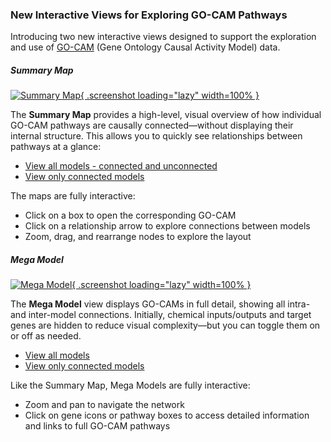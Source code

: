 ### New Interactive Views for Exploring GO-CAM Pathways
<!-- pombase_flags: frontpage -->
<!-- newsfeed_thumbnail: gocam-32px.png -->

Introducing two new interactive views designed to support the
exploration and use of [GO-CAM](/gocam/) (Gene Ontology Causal Activity Model)
data.

##### **Summary Map**

[![Summary Map](assets/newsfeed/gocam-summary-map-trim.png){ .screenshot loading="lazy" width=100% }](assets/newsfeed/gocam-summary-map.png)

The **Summary Map** provides a high-level, visual overview of how
individual GO-CAM pathways are causally connected—without displaying
their internal structure. This allows you to quickly see relationships
between pathways at a glance:

 - [View all models - connected and unconnected](/gocam/summary/all)
 - [View only connected models](/gocam/summary/connected)

The maps are fully interactive:

 - Click on a box to open the corresponding GO-CAM
 - Click on a relationship arrow to explore connections between models
 - Zoom, drag, and rearrange nodes to explore the layout

##### **Mega Model**

[![Mega Model](assets/newsfeed/gocam-mega-model-trim.png){ .screenshot loading="lazy" width=100% }](assets/newsfeed/gocam-mega-model.png)

The **Mega Model** view displays GO-CAMs in full detail, showing all
intra- and inter-model connections. Initially, chemical inputs/outputs
and target genes are hidden to reduce visual complexity—but you can
toggle them on or off as needed.

 - [View all models](/gocam/mega-model/all)
 - [View only connected models](/gocam/mega-model/connected)

Like the Summary Map, Mega Models are fully interactive:

 - Zoom and pan to navigate the network
 - Click on gene icons or pathway boxes to access detailed information
   and links to full GO-CAM pathways
